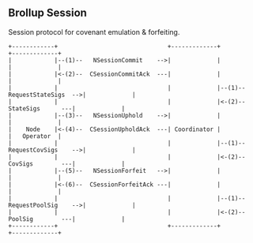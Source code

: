 ## Brollup Session
Session protocol for covenant emulation & forfeiting.

    +------------+                               +-------------+                               +-------------+ 
    |            |--(1)--   NSessionCommit    -->|             |                               |             |
    |            |<-(2)--  CSessionCommitAck  ---|             |                               |             |
    |            |                               |             |--(1)--   RequestStateSigs  -->|             |
    |            |                               |             |<-(2)--      StateSigs      ---|             | 
    |            |--(3)--   NSessionUphold    -->|             |                               |             |
    |    Node    |<-(4)--  CSessionUpholdAck  ---| Coordinator |                               |   Operator  |
    |            |                               |             |--(1)--   RequestCovSigs    -->|             |
    |            |                               |             |<-(2)--      CovSigs        ---|             | 
    |            |--(5)--   NSessionForfeit   -->|             |                               |             |
    |            |<-(6)--  CSessionForfeitAck ---|             |                               |             |
    |            |                               |             |--(1)--   RequestPoolSig    -->|             |
    |            |                               |             |<-(2)--      PoolSig        ---|             | 
    +------------+                               +-------------+                               +-------------+ 